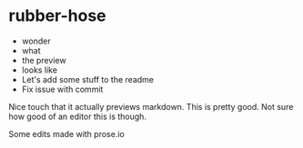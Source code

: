 rubber-hose
===========

* wonder
* what 
* the preview
* looks like
* Let's add some stuff to the readme
* Fix issue with commit

Nice touch that it actually previews markdown. This is pretty good. Not sure how good of an editor this is though.

Some edits made with prose.io
